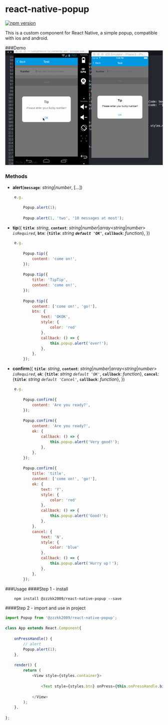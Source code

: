 # react-native-popup  
[![npm version](https://img.shields.io/npm/v/@zzzkk2009/react-native-popup.svg?style=flat-square)](https://www.npmjs.com/package/@zzzkk2009/react-native-popup)  

This is a custom component for React Native, a simple popup, compatible with ios and android.

###Demo
![ui](./doc/ui.gif)

### Methods
- <b>alert</b>(<b>`message`</b>: *string*|*number*, [...]) 
```javascript
	e.g.

		Popup.alert(1);

		Popup.alert(1, 'two', '10 messages at most');
```
- <b>tip</b>({ <b>`title`</b>: *string*, <b>`content`</b>: *string*|*number*|*array*<*string*|*number*> *`isRequired`*, <b>`btn`</b>: {<b>`title`</b>: *string* <b>*`default 'OK'`*</b>, <b>`callback`</b>: *function*}, }) 
```javascript
	e.g.

		Popup.tip({
			content: 'come on!',
		});

		Popup.tip({
			title: 'TipTip',
			content: 'come on!',
		});

		Popup.tip({
			content: ['come on!', 'go!'],
			btn: {
				text: 'OKOK',
				style: {
					color: 'red'
				},
				callback: () => {
					this.popup.alert('over!');
				},
			},
		});
```
- <b>confirm</b>({ <b>`title`</b>: *string*, <b>`content`</b>: *string*|*number*|*array*<*string*|*number*> *`isRequired`*, <b>`ok`</b>: {<b>`title`</b>: *string* *`default 'OK'`*, <b>`callback`</b>: *function*}, <b>`cancel`</b>: {<b>`title`</b>: *string* *`default 'Cancel'`*, <b>`callback`</b>: *function*}, }) 
```javascript
	e.g.

		Popup.confirm({
			content: 'Are you ready?',
		});

		Popup.confirm({
			content: 'Are you ready?',
			ok: {
				callback: () => {
					this.popup.alert('Very good!');
				},
			},
		});

		Popup.confirm({
			title: 'title',
			content: ['come on!', 'go!'],
			ok: {
				text: 'Y',
				style: {
					color: 'red'
				},
				callback: () => {
					this.popup.alert('Good!');
				},
			},
			cancel: {
				text: 'N',
				style: {
					color: 'blue'
				},
				callback: () => {
					this.popup.alert('Hurry up！');
				},
			},
		});
```

###Usage
####Step 1 - install

```
	npm install @zzzkk2009/react-native-popup --save
```

####Step 2 - import and use in project

```javascript
import Popup from '@zzzkk2009/react-native-popup';

class App extends React.Component{

	onPressHandle() {
		// alert
		Popup.alert(1);
	},

	render() {
		return (
			<View style={styles.container}>

				<Text style={styles.btn} onPress={this.onPressHandle.bind(this)}>click me !</Text>

			</View>
		);
	},
	
};
```